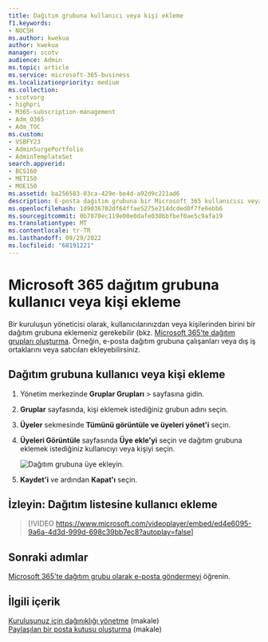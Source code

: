```yaml
---
title: Dağıtım grubuna kullanıcı veya kişi ekleme
f1.keywords:
- NOCSH
ms.author: kwekua
author: kwekua
manager: scotv
audience: Admin
ms.topic: article
ms.service: microsoft-365-business
ms.localizationpriority: medium
ms.collection:
- scotvorg
- highpri
- M365-subscription-management
- Adm_O365
- Adm_TOC
ms.custom:
- VSBFY23
- AdminSurgePortfolio
- AdminTemplateSet
search.appverid:
- BCS160
- MET150
- MOE150
ms.assetid: ba256583-03ca-429e-be4d-a92d9c221ad6
description: E-posta dağıtım grubuna bir Microsoft 365 kullanıcısı veya çalışan, iş ortağı veya satıcı gibi bir kişi eklemeyi öğrenin.
ms.openlocfilehash: 1d9036702df64ffae5275e214dcded0f7fe6ebb6
ms.sourcegitcommit: 0b7070ec119e00e0dafe030bbfbef0ae5c9afa19
ms.translationtype: MT
ms.contentlocale: tr-TR
ms.lasthandoff: 09/29/2022
ms.locfileid: "68191221"
---
```

# <a name="add-a-user-or-contact-to-a-microsoft-365-distribution-group"></a>Microsoft 365 dağıtım grubuna kullanıcı veya kişi ekleme

Bir kuruluşun yöneticisi olarak, kullanıcılarınızdan veya kişilerinden birini bir dağıtım grubuna eklemeniz gerekebilir (bkz. [Microsoft 365'te dağıtım grupları oluşturma](../setup/create-distribution-lists.md). Örneğin, e-posta dağıtım grubuna çalışanları veya dış iş ortaklarını veya satıcıları ekleyebilirsiniz.
  
## <a name="add-a-user-or-contact-to-a-distribution-group"></a>Dağıtım grubuna kullanıcı veya kişi ekleme

1. Yönetim merkezinde **Gruplar Grupları** \> sayfasına gidin.<a href="https://go.microsoft.com/fwlink/p/?linkid=2052855" target="_blank"></a>

2. **Gruplar** sayfasında, kişi eklemek istediğiniz grubun adını seçin.

3. **Üyeler** sekmesinde **Tümünü görüntüle ve üyeleri yönet'i** seçin.

4. **Üyeleri Görüntüle** sayfasında **Üye ekle'yi** seçin ve dağıtım grubuna eklemek istediğiniz kullanıcıyı veya kişiyi seçin. 
    
    ![Dağıtım grubuna üye ekleyin.](../../media/f79f59f8-1606-43fe-bae6-df74f5b6259d.png)
  
5. **Kaydet'i** ve ardından **Kapat'ı** seçin.

## <a name="watch-add-a-user-to-a-distribution-list"></a>İzleyin: Dağıtım listesine kullanıcı ekleme
  
> [!VIDEO https://www.microsoft.com/videoplayer/embed/ed4e6095-9a6a-4d3d-999d-698c39bb7ec8?autoplay=false]
  
## <a name="next-steps"></a>Sonraki adımlar

[Microsoft 365'te dağıtım grubu olarak e-posta göndermeyi](../manage/send-email-as-distribution-list.md) öğrenin.

## <a name="related-content"></a>İlgili içerik

[Kuruluşunuz için dağınıklığı yönetme](configure-clutter.md) (makale)\
[Paylaşılan bir posta kutusu oluşturma](create-a-shared-mailbox.md) (makale)

